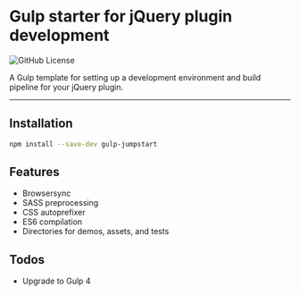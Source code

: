 # Gulp starter for jQuery plugin development

![GitHub License](https://img.shields.io/badge/license-MIT-green.svg)

A Gulp template for setting up a development environment and build pipeline for your jQuery plugin.

----

## Installation

```sh
npm install --save-dev gulp-jumpstart
```

## Features

- Browsersync
- SASS preprocessing
- CSS autoprefixer
- ES6 compilation
- Directories for demos, assets, and tests

## Todos

- Upgrade to Gulp 4